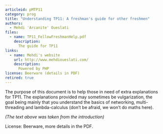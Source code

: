 ```yaml
---
articleid: pMTP11
category: prog
title: "Understanding TP11: A freshman's guide for other freshmen"
authors:
  - Mehdi 'Arcanite' Oueslati
files:
  - name: TP11_FellowFreshmanHelp.pdf
    description:
      The guide for TP11
links:
  - name: Mehdi's website
    url: http://www.mehdioueslati.com/
    description:
      Powered by PHP
license: Beerware (details in PDF)
retired: true
---
```


The purpose of this document is to help those in need of extra explanations
for TP11. The explanations provided may sometimes be vulgarization, the goal
being mainly that you understand the basics of networking, multi-threading and
lambda-calculus (don’t be afraid, we won’t do maths here).

*(The text above was taken from the introduction)*

License: Beerware, more details in the PDF.
